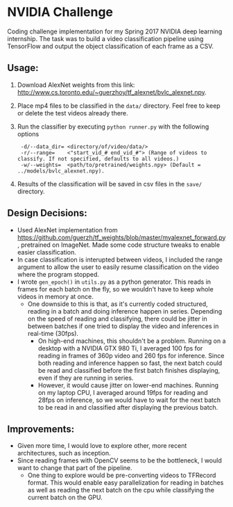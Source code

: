 # NVIDIA Challenge
Coding challenge implementation for my Spring 2017 NVIDIA deep learning internship. The task was to build a video classification pipeline using TensorFlow and output the object classification of each frame as a CSV.

## Usage:
1. Download AlexNet weights from this link: http://www.cs.toronto.edu/~guerzhoy/tf_alexnet/bvlc_alexnet.npy.
2. Place mp4 files to be classified in the `data/` directory. Feel free to keep or delete the test videos already there.
3. Run the classifier by executing `python runner.py` with the following options

        -d/--data_dir= <directory/of/video/data/>
        -r/--range=    <"start_vid_# end_vid_#"> (Range of videos to classify. If not specified, defaults to all videos.)
        -w/--weights=  <path/to/pretrained/weights.npy> (Default = ../models/bvlc_alexnet.npy).
    
4. Results of the classification will be saved in csv files in the `save/` directory.

## Design Decisions:
- Used AlexNet implementation from https://github.com/guerzh/tf_weights/blob/master/myalexnet_forward.py, pretrained on ImageNet. Made some code structure tweaks to enable easier classification.
- In case classification is interupted between videos, I included the range argument to allow the user to easily resume classification on the video where the program stopped.
- I wrote `gen_epoch()` in `utils.py` as a python generator. This reads in frames for each batch on the fly, so we wouldn't have to keep whole videos in memory at once.
    - One downside to this is that, as it's currently coded structured, reading in a batch and doing inference happen in series. Depending on the speed of reading and classifying, there could be jitter in between batches if one tried to display the video and inferences in real-time (30fps).
        - On high-end machines, this shouldn't be a problem. Running on a desktop with a NVIDIA GTX 980 Ti, I averaged 100 fps for reading in frames of 360p video and 260 fps for inference. Since both reading and inference happen so fast, the next batch could be read and classified before the first batch finishes displaying, even if they are running in series. 
        - However, it would cause jitter on lower-end machines. Running on my laptop CPU, I averaged around 19fps for reading and 28fps on inference, so we would have to wait for the next batch to be read in and classified after displaying the previous batch.
        
## Improvements:
- Given more time, I would love to explore other, more recent architectures, such as inception.
- Since reading frames with OpenCV seems to be the bottleneck, I would want to change that part of the pipeline. 
    - One thing to explore would be pre-converting videos to TFRecord format. This would enable easy parallelization for reading in batches as well as reading the next batch on the cpu while classifying the current batch on the GPU.
